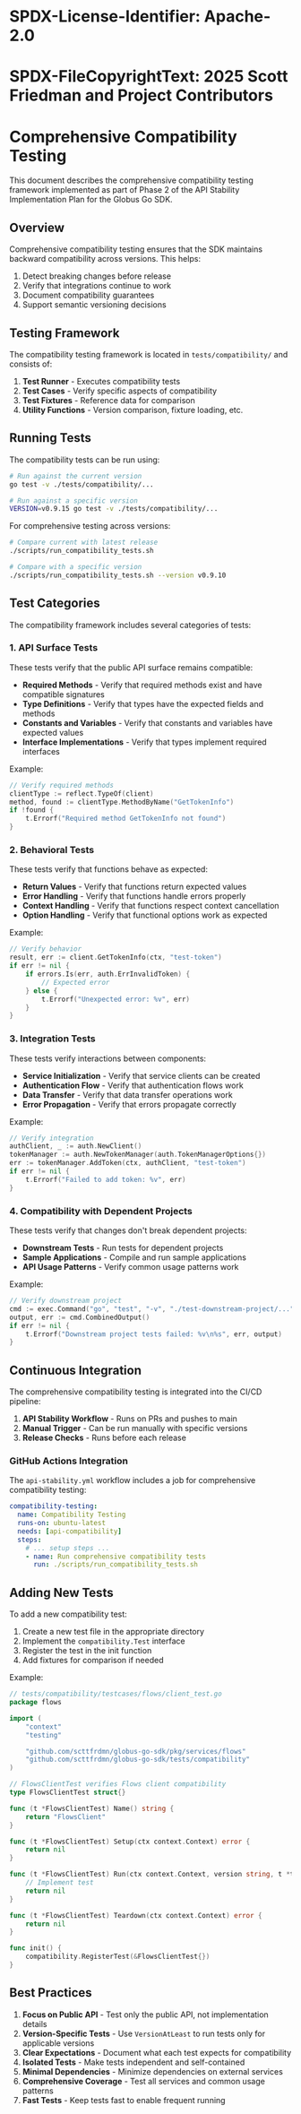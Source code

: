 # SPDX-License-Identifier: Apache-2.0
# SPDX-FileCopyrightText: 2025 Scott Friedman and Project Contributors

# Comprehensive Compatibility Testing

This document describes the comprehensive compatibility testing framework implemented as part of Phase 2 of the API Stability Implementation Plan for the Globus Go SDK.

## Overview

Comprehensive compatibility testing ensures that the SDK maintains backward compatibility across versions. This helps:

1. Detect breaking changes before release
2. Verify that integrations continue to work
3. Document compatibility guarantees
4. Support semantic versioning decisions

## Testing Framework

The compatibility testing framework is located in `tests/compatibility/` and consists of:

1. **Test Runner** - Executes compatibility tests
2. **Test Cases** - Verify specific aspects of compatibility
3. **Test Fixtures** - Reference data for comparison
4. **Utility Functions** - Version comparison, fixture loading, etc.

## Running Tests

The compatibility tests can be run using:

```bash
# Run against the current version
go test -v ./tests/compatibility/...

# Run against a specific version
VERSION=v0.9.15 go test -v ./tests/compatibility/...
```

For comprehensive testing across versions:

```bash
# Compare current with latest release
./scripts/run_compatibility_tests.sh

# Compare with a specific version
./scripts/run_compatibility_tests.sh --version v0.9.10
```

## Test Categories

The compatibility framework includes several categories of tests:

### 1. API Surface Tests

These tests verify that the public API surface remains compatible:

- **Required Methods** - Verify that required methods exist and have compatible signatures
- **Type Definitions** - Verify that types have the expected fields and methods
- **Constants and Variables** - Verify that constants and variables have expected values
- **Interface Implementations** - Verify that types implement required interfaces

Example:
```go
// Verify required methods
clientType := reflect.TypeOf(client)
method, found := clientType.MethodByName("GetTokenInfo")
if !found {
    t.Errorf("Required method GetTokenInfo not found")
}
```

### 2. Behavioral Tests

These tests verify that functions behave as expected:

- **Return Values** - Verify that functions return expected values
- **Error Handling** - Verify that functions handle errors properly
- **Context Handling** - Verify that functions respect context cancellation
- **Option Handling** - Verify that functional options work as expected

Example:
```go
// Verify behavior
result, err := client.GetTokenInfo(ctx, "test-token")
if err != nil {
    if errors.Is(err, auth.ErrInvalidToken) {
        // Expected error
    } else {
        t.Errorf("Unexpected error: %v", err)
    }
}
```

### 3. Integration Tests

These tests verify interactions between components:

- **Service Initialization** - Verify that service clients can be created
- **Authentication Flow** - Verify that authentication flows work
- **Data Transfer** - Verify that data transfer operations work
- **Error Propagation** - Verify that errors propagate correctly

Example:
```go
// Verify integration
authClient, _ := auth.NewClient()
tokenManager := auth.NewTokenManager(auth.TokenManagerOptions{})
err := tokenManager.AddToken(ctx, authClient, "test-token")
if err != nil {
    t.Errorf("Failed to add token: %v", err)
}
```

### 4. Compatibility with Dependent Projects

These tests verify that changes don't break dependent projects:

- **Downstream Tests** - Run tests for dependent projects
- **Sample Applications** - Compile and run sample applications
- **API Usage Patterns** - Verify common usage patterns work

Example:
```go
// Verify downstream project
cmd := exec.Command("go", "test", "-v", "./test-downstream-project/...")
output, err := cmd.CombinedOutput()
if err != nil {
    t.Errorf("Downstream project tests failed: %v\n%s", err, output)
}
```

## Continuous Integration

The comprehensive compatibility testing is integrated into the CI/CD pipeline:

1. **API Stability Workflow** - Runs on PRs and pushes to main
2. **Manual Trigger** - Can be run manually with specific versions
3. **Release Checks** - Runs before each release

### GitHub Actions Integration

The `api-stability.yml` workflow includes a job for comprehensive compatibility testing:

```yaml
compatibility-testing:
  name: Compatibility Testing
  runs-on: ubuntu-latest
  needs: [api-compatibility]
  steps:
    # ... setup steps ...
    - name: Run comprehensive compatibility tests
      run: ./scripts/run_compatibility_tests.sh
```

## Adding New Tests

To add a new compatibility test:

1. Create a new test file in the appropriate directory
2. Implement the `compatibility.Test` interface
3. Register the test in the init function
4. Add fixtures for comparison if needed

Example:
```go
// tests/compatibility/testcases/flows/client_test.go
package flows

import (
    "context"
    "testing"

    "github.com/scttfrdmn/globus-go-sdk/pkg/services/flows"
    "github.com/scttfrdmn/globus-go-sdk/tests/compatibility"
)

// FlowsClientTest verifies Flows client compatibility
type FlowsClientTest struct{}

func (t *FlowsClientTest) Name() string {
    return "FlowsClient"
}

func (t *FlowsClientTest) Setup(ctx context.Context) error {
    return nil
}

func (t *FlowsClientTest) Run(ctx context.Context, version string, t *testing.T) error {
    // Implement test
    return nil
}

func (t *FlowsClientTest) Teardown(ctx context.Context) error {
    return nil
}

func init() {
    compatibility.RegisterTest(&FlowsClientTest{})
}
```

## Best Practices

1. **Focus on Public API** - Test only the public API, not implementation details
2. **Version-Specific Tests** - Use `VersionAtLeast` to run tests only for applicable versions
3. **Clear Expectations** - Document what each test expects for compatibility
4. **Isolated Tests** - Make tests independent and self-contained
5. **Minimal Dependencies** - Minimize dependencies on external services
6. **Comprehensive Coverage** - Test all services and common usage patterns
7. **Fast Tests** - Keep tests fast to enable frequent running